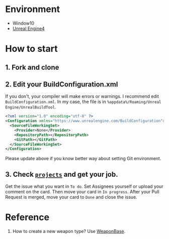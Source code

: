 # Environment
- Window10
- [Unreal Engine4](https://www.unrealengine.com/)

# How to start
## 1. Fork and clone

## 2. Edit your BuildConfiguration.xml
If you don't, your compiler will make errors or warnings. I recommend edit `BuildConfiguration.xml`.
In my case, the file is in `%appdata%/Roaming/Unreal Engine/UnrealBuildTool`.
```xml
<?xml version="1.0" encoding="utf-8" ?>
<Configuration xmlns="https://www.unrealengine.com/BuildConfiguration">
  <SourceFileWorkingSet>
    <Provider>None</Provider>
    <RepositoryPath></RepositoryPath>
    <GitPath></GitPath>
  </SourceFileWorkingSet>
</Configuration>
```
Please update above if you know better way about setting Git environment.
## 3. Check [`projects`](https://github.com/kjinwoo12/UE4Study-NetworkFPS/projects) and get your job.
Get the issue what you want in `To do`. Set Assignees yourself or upload your comment on the card. Then move your card in `In progress`. After your Pull Request is merged, move your card to `Done` and close the issue.

# Reference
1. How to create a new weapon type? Use [WeaponBase](./Documents/WeaponBase.md).
